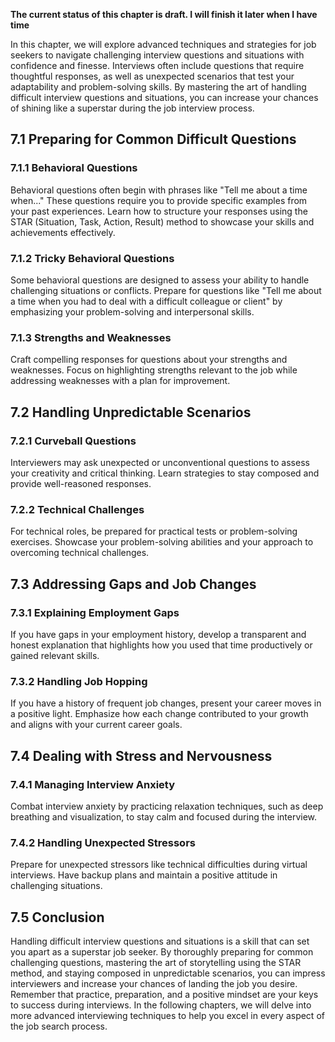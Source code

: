 **The current status of this chapter is draft. I will finish it later when I have time**

In this chapter, we will explore advanced techniques and strategies for job seekers to navigate challenging interview questions and situations with confidence and finesse. Interviews often include questions that require thoughtful responses, as well as unexpected scenarios that test your adaptability and problem-solving skills. By mastering the art of handling difficult interview questions and situations, you can increase your chances of shining like a superstar during the job interview process.

7.1 Preparing for Common Difficult Questions
--------------------------------------------

### 7.1.1 Behavioral Questions

Behavioral questions often begin with phrases like "Tell me about a time when..." These questions require you to provide specific examples from your past experiences. Learn how to structure your responses using the STAR (Situation, Task, Action, Result) method to showcase your skills and achievements effectively.

### 7.1.2 Tricky Behavioral Questions

Some behavioral questions are designed to assess your ability to handle challenging situations or conflicts. Prepare for questions like "Tell me about a time when you had to deal with a difficult colleague or client" by emphasizing your problem-solving and interpersonal skills.

### 7.1.3 Strengths and Weaknesses

Craft compelling responses for questions about your strengths and weaknesses. Focus on highlighting strengths relevant to the job while addressing weaknesses with a plan for improvement.

7.2 Handling Unpredictable Scenarios
------------------------------------

### 7.2.1 Curveball Questions

Interviewers may ask unexpected or unconventional questions to assess your creativity and critical thinking. Learn strategies to stay composed and provide well-reasoned responses.

### 7.2.2 Technical Challenges

For technical roles, be prepared for practical tests or problem-solving exercises. Showcase your problem-solving abilities and your approach to overcoming technical challenges.

7.3 Addressing Gaps and Job Changes
-----------------------------------

### 7.3.1 Explaining Employment Gaps

If you have gaps in your employment history, develop a transparent and honest explanation that highlights how you used that time productively or gained relevant skills.

### 7.3.2 Handling Job Hopping

If you have a history of frequent job changes, present your career moves in a positive light. Emphasize how each change contributed to your growth and aligns with your current career goals.

7.4 Dealing with Stress and Nervousness
---------------------------------------

### 7.4.1 Managing Interview Anxiety

Combat interview anxiety by practicing relaxation techniques, such as deep breathing and visualization, to stay calm and focused during the interview.

### 7.4.2 Handling Unexpected Stressors

Prepare for unexpected stressors like technical difficulties during virtual interviews. Have backup plans and maintain a positive attitude in challenging situations.

7.5 Conclusion
--------------

Handling difficult interview questions and situations is a skill that can set you apart as a superstar job seeker. By thoroughly preparing for common challenging questions, mastering the art of storytelling using the STAR method, and staying composed in unpredictable scenarios, you can impress interviewers and increase your chances of landing the job you desire. Remember that practice, preparation, and a positive mindset are your keys to success during interviews. In the following chapters, we will delve into more advanced interviewing techniques to help you excel in every aspect of the job search process.
